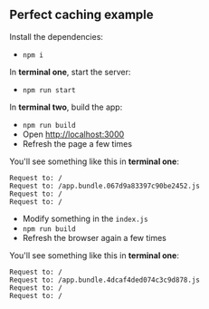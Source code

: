 ## Perfect caching example

Install the dependencies:

* ```npm i```

In **terminal one**, start the server:

* ```npm run start```

In **terminal two**, build the app:

* ```npm run build```
* Open [http://localhost:3000](http://localhost:3000)
* Refresh the page a few times

You'll see something like this in **terminal one**:

```
Request to: /
Request to: /app.bundle.067d9a83397c90be2452.js
Request to: /
Request to: /
```

* Modify something in the ```index.js```
* ```npm run build```
* Refresh the browser again a few times

You'll see something like this in **terminal one**:

```
Request to: /
Request to: /app.bundle.4dcaf4ded074c3c9d878.js
Request to: /
Request to: /
```
